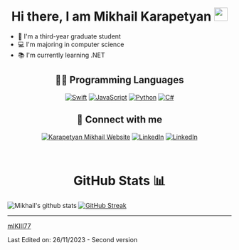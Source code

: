 <h1 align="center">Hi there, I am Mikhail Karapetyan <a href="https://github.com/mIKIII77" target="_self">
		<img src="https://media.giphy.com/media/hvRJCLFzcasrR4ia7z/giphy.gif" width="30">
	</a></h1>


- 🎒 I'm a third-year graduate student
- 💻 I'm majoring in computer science
- 📚 I'm currently learning .NET

<h2 align="center">👨‍💻 Programming Languages</h2>

<p align="center">
    <a href="https://github.com/mIKIII77"><img alt="Swift" src="https://img.shields.io/badge/Swift%20&%20Swift%20UI%20-%23FF5722.svg?logo=Swift&logoColor=white"></a>
    <a href="https://github.com/mIKIII77"><img alt="JavaScript" src="https://img.shields.io/badge/JavaScript%20-%23F7DF1E.svg?logo=javascript&logoColor=black"></a>
    <a href="https://github.com/mIKIII77"><img alt="Python" src="https://img.shields.io/badge/Python%20-%2314354C.svg?logo=python&logoColor=white"></a>
    <a href="https://github.com/mIKIII77"><img alt="C#" src="https://img.shields.io/badge/C%20Sharp%20-%239b4f98.svg?logo=csharp&logoColor=white"></a>

<h2 align="center">🤝 Connect with me </h2>
<p align="center">
	<a href="https://www.karap.fr"><img img src="https://img.shields.io/badge/www.karap.fr-c14438?style=flat&logo=safari&logoColor=white&color=2a1639" alt="Karapetyan Mikhail Website"/></a>
	<a href="https://www.linkedin.com/in/mikhail-karapetyan-b8243119a/"><img img src="https://img.shields.io/badge/-Mikhail_KARAPETYAN-blue?style=flat&logo=Linkedin&logoColor=white" alt="LinkedIn"/></a>
	<a href="mailto:mikhail@karap.fr"><img src="https://img.shields.io/badge/-Contact_me_via_Mail-c14438?style=flat&logo=Gmail&logoColor=white&color=BB001B" alt="LinkedIn"/></a>
</p>

<br>
  
<h1 align="center">GitHub Stats 📊</h1>
 
![Mikhail's github stats](https://github-readme-stats.vercel.app/api?username=mIKIII77&show_icons=true&theme=swift) 
[![GitHub Streak](https://github-readme-streak-stats.herokuapp.com/?user=mIKIII77&theme=swift)](https://git.io/streak-stats)  

<hr>
  
[mIKIII77](https://github.com/mIKIII77)

Last Edited on: 26/11/2023 - Second version  

